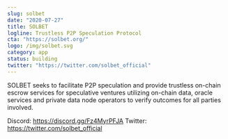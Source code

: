 ```yaml
---
slug: solbet
date: "2020-07-27"
title: SOLBET
logline: Trustless P2P Speculation Protocol
cta: "https://solbet.org/"
logo: /img/solbet.svg
category: app
status: building
twitter: "https://twitter.com/solbet_official"
---
```


SOLBET seeks to facilitate P2P speculation and provide trustless on-chain escrow services for speculative ventures utilizing on-chain data, oracle services and private data node operators to verify outcomes for all parties involved.


Discord: https://discord.gg/Fz4MyrPFJA
Twitter: https://twitter.com/solbet_official
